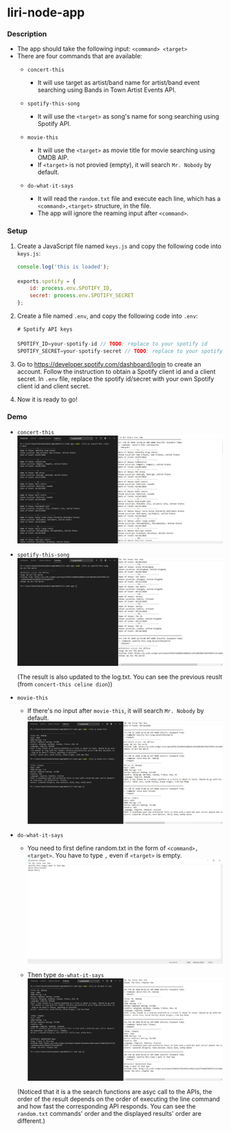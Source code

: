 # liri-node-app

### Description
* The app should take the following input: `<command> <target>`
* There are four commands that are available:
    * `concert-this`
        * It will use target as artist/band name for artist/band event searching using Bands in Town Artist Events API.

    * `spotify-this-song`
        * It will use the `<target>` as song's name for song searching using Spotify API.
    
    * `movie-this`
        * It will use the `<target>` as movie title for movie searching using OMDB AIP.
        * If `<target>` is not provied (empty), it will search `Mr. Nobody` by default.

    * `do-what-it-says`
        * It will read the `random.txt` file and execute each line, which has a `<command>,<target>` structure, in the file.
        * The app will ignore the reaming input after `<command>`.


### Setup
1. Create a JavaScript file named `keys.js` and copy the following code into `keys.js`:
     ```js
     console.log('this is loaded');

     exports.spotify = {
         id: process.env.SPOTIFY_ID,
         secret: process.env.SPOTIFY_SECRET
     };
     ```

2. Create a file named `.env`, and copy the following code into `.env`:
    ```js
    # Spotify API keys

    SPOTIFY_ID=your-spotify-id // TODO: replace to your spotify id
    SPOTIFY_SECRET=your-spotify-secret // TODO: replace to your spotify secret

    ```
3. Go to https://developer.spotify.com/dashboard/login to create an account. Follow the instruction to obtain a Spotify client id and a client secret. In `.env` file, replace the spotify id/secret with your own Spotify client id and client secret.

4. Now it is ready to go!


### Demo
* `concert-this`
    ![concert-this-result](/Demo/images/concert-this-result.JPG)

* `spotify-this-song`
    ![spotify-this-song-result](/Demo/images/spotify-this-song-result.JPG)

    (The result is also updated to the log.txt. You can see the previous reuslt (from `concert-this celine dion`))

* `movie-this`
    * If there's no input after `movie-this`, it will search `Mr. Nobody` by default.
    ![movie-this-result](/Demo/images/movie-this-result.JPG)

* `do-what-it-says`
    * You need to first define random.txt in the form of `<command>,<target>`. You have to type `,` even if `<target>` is empty.
    ![toDoList](/Demo/images/toDoList.JPG)

    * Then type `do-what-it-says`
    ![do-what-it-says-result](/Demo/images/do-what-it-says-result.JPG)

    (Noticed that it is a the search functions are asyc call to the APIs, the order of the result depends on the order of executing the line command and how fast the corresponding API responds. You can see the `random.txt` commands' order and the displayed results' order are different.)







